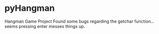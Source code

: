 # pyHangman
Hangman Game Project 
Found some bugs regarding the getchar function... seems pressing enter messes things up.
